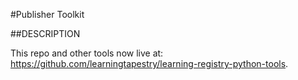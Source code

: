 #Publisher Toolkit

##DESCRIPTION

This repo and other tools now live at: https://github.com/learningtapestry/learning-registry-python-tools.


